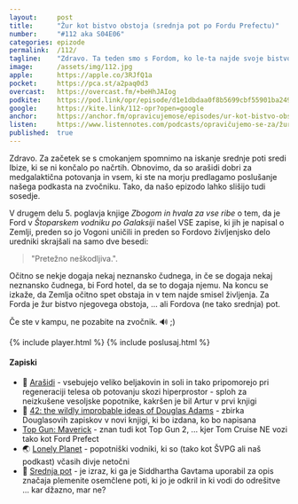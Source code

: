 ```yaml
---
layout: 	post
title:  	"Žur kot bistvo obstoja (srednja pot po Fordu Prefectu)"
number: 	"#112 aka S04E06"
categories:	epizode
permalink:	/112/
tagline: 	"Zdravo. Ta teden smo s Fordom, ko le-ta najde svoje bistvo obstoja. Če ste v kampu, ne pozabite poslušati naštega podkasta na zvočniku."
image:		/assets/img/112.jpg
apple:		https://apple.co/3RJfQ1a
pocket:		https://pca.st/a2paq0d3
overcast:	https://overcast.fm/+beHhJAIog
podkite:	https://pod.link/opr/episode/d1e1dbdaa0f8b5699cbf55901ba2492f
google:		https://kite.link/112-opr?open=google
anchor:		https://anchor.fm/opravicujemose/episodes/ur-kot-bistvo-obstoja-srednja-pot-po-Fordu-Prefectu-e1lblv5
listen:		https://www.listennotes.com/podcasts/opravičujemo-se-za/žur-kot-bistvo-obstoja-mLAblXr08T4/embed/
published:	true
---
```


Zdravo. Za začetek se s cmokanjem spomnimo na iskanje srednje poti sredi Ibize, ki se ni končalo po načrtih. Obnovimo, da so arašidi dobri za medgalaktična potovanja in vsem, ki ste na morju predlagamo poslušanje našega podkasta na zvočniku. Tako, da našo epizodo lahko slišijo tudi sosedje. 

V drugem delu 5. poglavja knjige _Zbogom in hvala za vse ribe_ o tem, da je Ford v _Štoparskem vodniku po Galaksiji_ našel VSE zapise, ki jih je napisal o Zemlji, preden so jo Vogoni uničili in preden so Fordovo življenjsko delo uredniki skrajšali na samo dve besedi:

> "Pretežno neškodljiva.". 

Očitno se nekje dogaja nekaj neznansko čudnega, in če se dogaja nekaj neznansko čudnega, bi Ford hotel, da se to dogaja njemu. Na koncu se izkaže, da Zemlja očitno spet obstaja in v tem najde smisel življenja. Za Forda je žur bistvo njegovega obstoja, ... ali Fordova (ne tako srednja) pot.

Če ste v kampu, ne pozabite na zvočnik. 🔊 ;) 

{% include player.html %}
{% include poslusaj.html %}

<!--break-->

#### Zapiski

- 🥜 [Arašidi](https://hitchhikers.fandom.com/wiki/Peanuts) - vsebujejo veliko beljakovin in soli in tako pripomorejo pri regeneraciji telesa ob potovanju skozi hiperprostor - sploh za neizkušene vesoljske popotnike, kakršen je bil Artur v prvi knjigi 
- 📘 [42: the wildly improbable ideas of Douglas Adams](https://www.kickstarter.com/projects/unbounders/42-the-wildly-improbable-ideas-of-douglas-adams) - zbirka Douglasovih zapiskov v novi knjigi, ki bo izdana, ko bo napisana
- [Top Gun: Maverick](https://www.imdb.com/title/tt1745960/) - znan tudi kot Top Gun 2, ... kjer Tom Cruise NE vozi tako kot Ford Prefect
- 🌏 [Lonely Planet](https://www.lonelyplanet.com/) - popotniški vodniki, ki so (tako kot ŠVPG ali naš podkast) včasih divje netočni
- 🪷 [Srednja pot](https://sl.wikipedia.org/wiki/Srednja_pot) -  je izraz, ki ga je Siddhartha Gavtama uporabil za opis značaja plemenite osemčlene poti, ki jo je odkril in ki vodi do odrešitve ... kar džazno, mar ne?